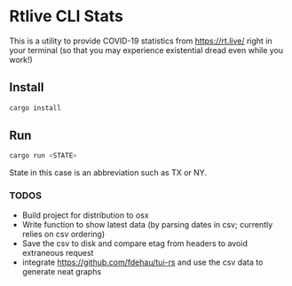 # Rtlive CLI Stats

This is a utility to provide COVID-19 statistics from https://rt.live/ right in your terminal (so that you may experience existential dread even while you work!)

## Install

```sh
cargo install
```

## Run

```sh
cargo run <STATE>
```

State in this case is an abbreviation such as TX or NY.

### TODOS

- Build project for distribution to osx
- Write function to show latest data (by parsing dates in csv; currently relies on csv ordering)
- Save the csv to disk and compare etag from headers to avoid extraneous request
- integrate https://github.com/fdehau/tui-rs and use the csv data to generate neat graphs
